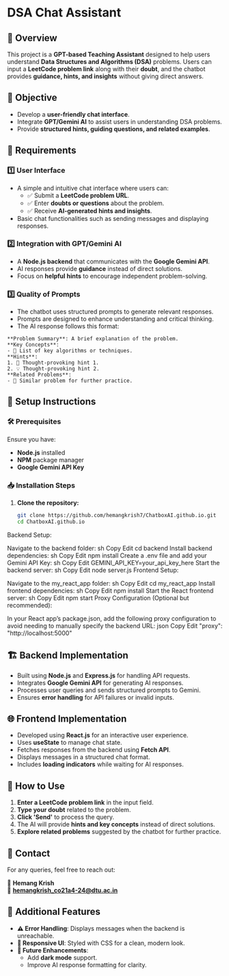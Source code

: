 # DSA Chat Assistant 

## 📌 Overview
This project is a **GPT-based Teaching Assistant** designed to help users understand **Data Structures and Algorithms (DSA)** problems. Users can input a **LeetCode problem link** along with their **doubt**, and the chatbot provides **guidance, hints, and insights** without giving direct answers.

## 🎯 Objective
- Develop a **user-friendly chat interface**.
- Integrate **GPT/Gemini AI** to assist users in understanding DSA problems.
- Provide **structured hints, guiding questions, and related examples**.

## 📜 Requirements
### 1️⃣ **User Interface**
- A simple and intuitive chat interface where users can:
  - ✅ Submit a **LeetCode problem URL**.
  - ✅ Enter **doubts or questions** about the problem.
  - ✅ Receive **AI-generated hints and insights**.
- Basic chat functionalities such as sending messages and displaying responses.

### 2️⃣ **Integration with GPT/Gemini AI**
- A **Node.js backend** that communicates with the **Google Gemini API**.
- AI responses provide **guidance** instead of direct solutions.
- Focus on **helpful hints** to encourage independent problem-solving.

### 3️⃣ **Quality of Prompts**
- The chatbot uses structured prompts to generate relevant responses.
- Prompts are designed to enhance understanding and critical thinking.
- The AI response follows this format:
  
```plaintext
**Problem Summary**: A brief explanation of the problem.
**Key Concepts**:
- 🔹 List of key algorithms or techniques.
**Hints**:
1. 🤔 Thought-provoking hint 1.
2. 💡 Thought-provoking hint 2.
**Related Problems**:
- 🔗 Similar problem for further practice.
```

## 🔧 Setup Instructions
### 🛠️ **Prerequisites**
Ensure you have:
- **Node.js** installed
- **NPM** package manager
- **Google Gemini API Key**

### 📥 **Installation Steps**
1. **Clone the repository:**
   ```sh
   git clone https://github.com/hemangkrish7/ChatboxAI.github.io.git
   cd ChatboxAI.github.io
   ```
Backend Setup:

Navigate to the backend folder:
sh
Copy
Edit
cd backend
Install backend dependencies:
sh
Copy
Edit
npm install
Create a .env file and add your Gemini API Key:
sh
Copy
Edit
GEMINI_API_KEY=your_api_key_here
Start the backend server:
sh
Copy
Edit
node server.js
Frontend Setup:

Navigate to the my_react_app folder:
sh
Copy
Edit
cd my_react_app
Install frontend dependencies:
sh
Copy
Edit
npm install
Start the React frontend server:
sh
Copy
Edit
npm start
Proxy Configuration (Optional but recommended):

In your React app’s package.json, add the following proxy configuration to avoid needing to manually specify the backend URL:
json
Copy
Edit
"proxy": "http://localhost:5000"

## 🏗️ Backend Implementation
- Built using **Node.js** and **Express.js** for handling API requests.
- Integrates **Google Gemini API** for generating AI responses.
- Processes user queries and sends structured prompts to Gemini.
- Ensures **error handling** for API failures or invalid inputs.

## 🌐 Frontend Implementation
- Developed using **React.js** for an interactive user experience.
- Uses **useState** to manage chat state.
- Fetches responses from the backend using **Fetch API**.
- Displays messages in a structured chat format.
- Includes **loading indicators** while waiting for AI responses.

## 🔹 How to Use
1. **Enter a LeetCode problem link** in the input field.
2. **Type your doubt** related to the problem.
3. **Click 'Send'** to process the query.
4. The AI will provide **hints and key concepts** instead of direct solutions.
5. **Explore related problems** suggested by the chatbot for further practice.

## 📩 Contact
For any queries, feel free to reach out:

👤 **Hemang Krish**  
📧 **hemangkrish_co21a4-24@dtu.ac.in**  
   

## 🔗 Additional Features
- **⚠️ Error Handling**: Displays messages when the backend is unreachable.
- **🎨 Responsive UI**: Styled with CSS for a clean, modern look.
- **🚀 Future Enhancements**:
  - Add **dark mode** support.
  - Improve AI response formatting for clarity.
